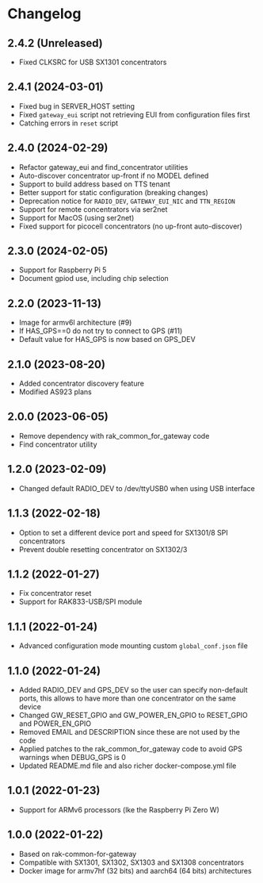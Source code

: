 # Changelog


## 2.4.2 (Unreleased)

* Fixed CLKSRC for USB SX1301 concentrators

## 2.4.1 (2024-03-01)

* Fixed bug in SERVER_HOST setting
* Fixed `gateway_eui` script not retrieving EUI from configuration files first
* Catching errors in `reset` script

## 2.4.0 (2024-02-29)

* Refactor gateway_eui and find_concentrator utilities
* Auto-discover concentrator up-front if no MODEL defined
* Support to build address based on TTS tenant
* Better support for static configuration (breaking changes)
* Deprecation notice for `RADIO_DEV`, `GATEWAY_EUI_NIC` and `TTN_REGION`
* Support for remote concentrators via ser2net
* Support for MacOS (using ser2net)
* Fixed support for picocell concentrators (no up-front auto-discover)

## 2.3.0 (2024-02-05)

* Support for Raspberry Pi 5
* Document gpiod use, including chip selection

## 2.2.0 (2023-11-13)

* Image for armv6l architecture (#9)
* If HAS_GPS==0 do not try to connect to GPS (#11)
* Default value for HAS_GPS is now based on GPS_DEV

## 2.1.0 (2023-08-20)

* Added concentrator discovery feature
* Modified AS923 plans

## 2.0.0 (2023-06-05)

* Remove dependency with rak_common_for_gateway code
* Find concentrator utility

## 1.2.0 (2023-02-09)

* Changed default RADIO_DEV to /dev/ttyUSB0 when using USB interface

## 1.1.3 (2022-02-18)

* Option to set a different device port and speed for SX1301/8 SPI concentrators
* Prevent double resetting concentrator on SX1302/3

## 1.1.2 (2022-01-27)

* Fix concentrator reset
* Support for RAK833-USB/SPI module

## 1.1.1 (2022-01-24)

* Advanced configuration mode mounting custom `global_conf.json` file
 
## 1.1.0 (2022-01-24)

* Added RADIO_DEV and GPS_DEV so the user can specify non-default ports, this allows to have more than one concentrator on the same device
* Changed GW_RESET_GPIO and GW_POWER_EN_GPIO to RESET_GPIO and POWER_EN_GPIO
* Removed EMAIL and DESCRIPTION since these are not used by the code
* Applied patches to the rak_common_for_gateway code to avoid GPS warnings when DEBUG_GPS is 0
* Updated README.md file and also richer docker-compose.yml file

## 1.0.1 (2022-01-23)

* Support for ARMv6 processors (lke the Raspberry Pi Zero W)

## 1.0.0 (2022-01-22)

* Based on rak-common-for-gateway
* Compatible with SX1301, SX1302, SX1303 and SX1308 concentrators
* Docker image for armv7hf (32 bits) and aarch64 (64 bits) architectures
